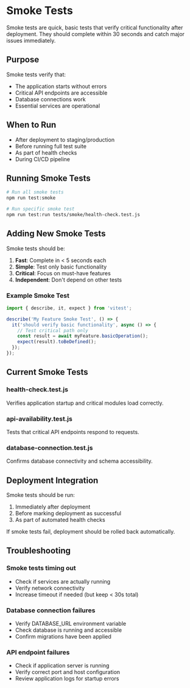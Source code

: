 # Smoke Tests

Smoke tests are quick, basic tests that verify critical functionality after deployment. They should complete within 30 seconds and catch major issues immediately.

## Purpose

Smoke tests verify that:
- The application starts without errors
- Critical API endpoints are accessible
- Database connections work
- Essential services are operational

## When to Run

- After deployment to staging/production
- Before running full test suite
- As part of health checks
- During CI/CD pipeline

## Running Smoke Tests

```bash
# Run all smoke tests
npm run test:smoke

# Run specific smoke test
npm run test:run tests/smoke/health-check.test.js
```

## Adding New Smoke Tests

Smoke tests should be:
1. **Fast**: Complete in < 5 seconds each
2. **Simple**: Test only basic functionality
3. **Critical**: Focus on must-have features
4. **Independent**: Don't depend on other tests

### Example Smoke Test

```javascript
import { describe, it, expect } from 'vitest';

describe('My Feature Smoke Test', () => {
  it('should verify basic functionality', async () => {
    // Test critical path only
    const result = await myFeature.basicOperation();
    expect(result).toBeDefined();
  });
});
```

## Current Smoke Tests

### health-check.test.js
Verifies application startup and critical modules load correctly.

### api-availability.test.js
Tests that critical API endpoints respond to requests.

### database-connection.test.js
Confirms database connectivity and schema accessibility.

## Deployment Integration

Smoke tests should be run:
1. Immediately after deployment
2. Before marking deployment as successful
3. As part of automated health checks

If smoke tests fail, deployment should be rolled back automatically.

## Troubleshooting

### Smoke tests timing out
- Check if services are actually running
- Verify network connectivity
- Increase timeout if needed (but keep < 30s total)

### Database connection failures
- Verify DATABASE_URL environment variable
- Check database is running and accessible
- Confirm migrations have been applied

### API endpoint failures
- Check if application server is running
- Verify correct port and host configuration
- Review application logs for startup errors
